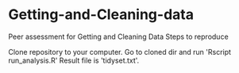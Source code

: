 Getting-and-Cleaning-data
=========================
Peer assessment for Getting and Cleaning Data
Steps to reproduce

Clone repository to your computer.
Go to cloned dir and run 'Rscript run_analysis.R'
Result file is 'tidyset.txt'.

